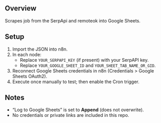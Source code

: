 ## Overview
Scrapes job from the SerpApi and remoteok into Google Sheets.

## Setup
1) Import the JSON into n8n.
2) In each node:
   - Replace `YOUR_SERPAPI_KEY` (if present) with your SerpAPI key.
   - Replace `YOUR_GOOGLE_SHEET_ID` and `YOUR_SHEET_TAB_NAME_OR_GID`.
3) Reconnect Google Sheets credentials in n8n (Credentials > Google Sheets OAuth2).
4) Execute once manually to test; then enable the Cron trigger.

## Notes
- “Log to Google Sheets” is set to **Append** (does not overwrite).
- No credentials or private links are included in this repo.

